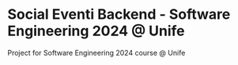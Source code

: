# Social Eventi Backend - Software Engineering 2024 @ Unife

Project for Software Engineering 2024 course @ Unife 
